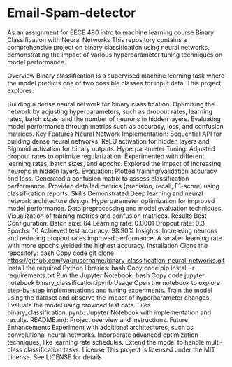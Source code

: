 # Email-Spam-detector
As an assignment for EECE 490 intro to machine learning course
Binary Classification with Neural Networks
This repository contains a comprehensive project on binary classification using neural networks, demonstrating the impact of various hyperparameter tuning techniques on model performance.

Overview
Binary classification is a supervised machine learning task where the model predicts one of two possible classes for input data. This project explores:

Building a dense neural network for binary classification.
Optimizing the network by adjusting hyperparameters, such as dropout rates, learning rates, batch sizes, and the number of neurons in hidden layers.
Evaluating model performance through metrics such as accuracy, loss, and confusion matrices.
Key Features
Neural Network Implementation:
Sequential API for building dense neural networks.
ReLU activation for hidden layers and Sigmoid activation for binary outputs.
Hyperparameter Tuning:
Adjusted dropout rates to optimize regularization.
Experimented with different learning rates, batch sizes, and epochs.
Explored the impact of increasing neurons in hidden layers.
Evaluation:
Plotted training/validation accuracy and loss.
Generated a confusion matrix to assess classification performance.
Provided detailed metrics (precision, recall, F1-score) using classification reports.
Skills Demonstrated
Deep learning and neural network architecture design.
Hyperparameter optimization for improved model performance.
Data preprocessing and model evaluation techniques.
Visualization of training metrics and confusion matrices.
Results
Best Configuration:
Batch size: 64
Learning rate: 0.0001
Dropout rate: 0.3
Epochs: 10
Achieved test accuracy: 98.90%
Insights:
Increasing neurons and reducing dropout rates improved performance.
A smaller learning rate with more epochs yielded the highest accuracy.
Installation
Clone the repository:
bash
Copy code
git clone https://github.com/yourusername/binary-classification-neural-networks.git
Install the required Python libraries:
bash
Copy code
pip install -r requirements.txt
Run the Jupyter Notebook:
bash
Copy code
jupyter notebook binary_classification.ipynb
Usage
Open the notebook to explore step-by-step implementations and tuning experiments.
Train the model using the dataset and observe the impact of hyperparameter changes.
Evaluate the model using provided test data.
Files
binary_classification.ipynb: Jupyter Notebook with implementation and results.
README.md: Project overview and instructions.
Future Enhancements
Experiment with additional architectures, such as convolutional neural networks.
Incorporate advanced optimization techniques, like learning rate schedules.
Extend the model to handle multi-class classification tasks.
License
This project is licensed under the MIT License. See LICENSE for details.
